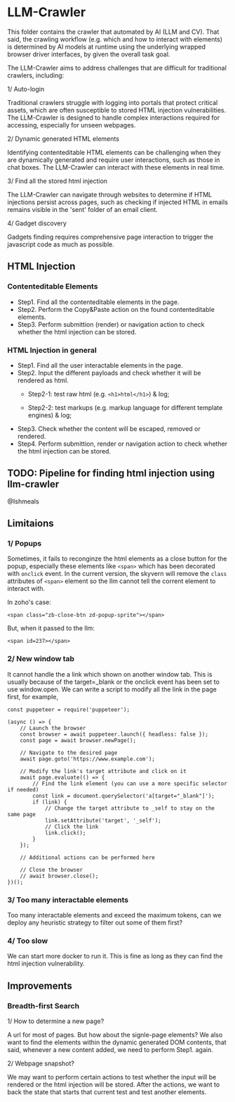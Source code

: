 # LLM-Crawler

This folder contains the crawler that automated by AI (LLM and CV). That said, the crawling workflow (e.g. which and how to interact with elements) is determined by AI models at runtime using the underlying wrapped browser driver interfaces, by given the overall task goal. 

The LLM-Crawler aims to address challenges that are difficult for traditional crawlers, including:

1/ Auto-login

Traditional crawlers struggle with logging into portals that protect critical assets, which are often susceptible to stored HTML injection vulnerabilities. The LLM-Crawler is designed to handle complex interactions required for accessing, especially for unseen webpages.

2/ Dynamic generated HTML elements

Identifying contenteditable HTML elements can be challenging when they are dynamically generated and require user interactions, such as those in chat boxes. The LLM-Crawler can interact with these elements in real time.

3/ Find all the stored html injection

The LLM-Crawler can navigate through websites to determine if HTML injections persist across pages, such as checking if injected HTML in emails remains visible in the 'sent' folder of an email client.

4/ Gadget discovery

Gadgets finding requires comprehensive page interaction to trigger the javascript code as much as possible.


## HTML Injection

### Contenteditable Elements

+ Step1. Find all the contenteditable elements in the page.
+ Step2. Perform the Copy&Paste action on the found contenteditable elements.
+ Step3. Perform submittion (render) or navigation action to check whether the html injection can be stored.

### HTML Injection in general

+ Step1. Find all the user interactable elements in the page.
+ Step2. Input the different payloads and check whether it will be rendered as html.
  + Step2-1: test raw html (e.g. `<h1>html</h1>`) & log;
  
  + Step2-2: test markups (e.g. markup language for different template engines) & log;
+ Step3. Check whether the content will be escaped, removed or rendered.
+ Step4. Perform submittion, render or navigation action to check whether the html injection can be stored.


## TODO: Pipeline for finding html injection using llm-crawler 
@Ishmeals

## Limitaions

### 1/ Popups 

Sometimes, it fails to reconginze the html elements as a close button for the popup, especially these elements like `<span>` which has been decorated with `onclick` event. In the current version, the skyvern will remove the `class` attributes of `<span>` element so the llm cannot tell the corrent element to interact with.

In zoho's case:

```
<span class="zb-close-btn zd-popup-sprite"></span>
```

But, when it passed to the llm:

```
<span id=237></span>
```

### 2/ New window tab

It cannot handle the a link which shown on another window tab. This is usually because of the target=_blank  or the onclick event has been set to use window.open. We can write a script to modify all the link in the page first, for example,

```
const puppeteer = require('puppeteer');

(async () => {
    // Launch the browser
    const browser = await puppeteer.launch({ headless: false });
    const page = await browser.newPage();

    // Navigate to the desired page
    await page.goto('https://www.example.com');

    // Modify the link's target attribute and click on it
    await page.evaluate(() => {
        // Find the link element (you can use a more specific selector if needed)
        const link = document.querySelector('a[target="_blank"]');
        if (link) {
            // Change the target attribute to _self to stay on the same page
            link.setAttribute('target', '_self');
            // Click the link
            link.click();
        }
    });

    // Additional actions can be performed here

    // Close the browser
    // await browser.close();
})();
```

### 3/ Too many interactable elements

Too many interactable elements and exceed the maximum tokens, can we deploy any heuristic strategy to filter out some of them first?

### 4/ Too slow

We can start more docker to run it. This is fine as long as they can find the html injection vulnerability.


## Improvements

### Breadth-first Search

1/ How to determine a new page?

A url for most of pages. But how about the signle-page elements? We also want to find the elements within the dynamic generated DOM contents, that said, whenever a new content added, we need to perform Step1. again.

2/ Webpage snapshot?

We may want to perform certain actions to test whether the input will be rendered or the html injection will be stored. After the actions, we want to back the state that starts that current test and test another elements.
